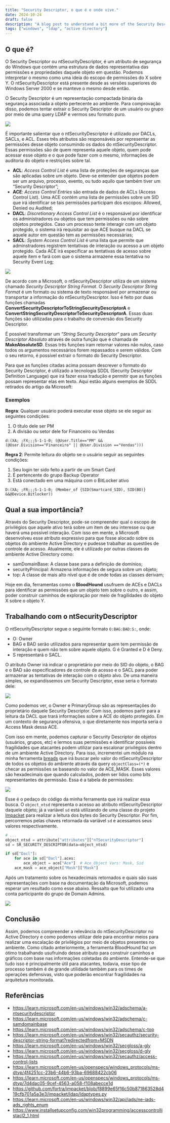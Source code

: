 ```yaml
---
title: "Security Descriptor, o que é e onde vive."
date: 2024-10-24
draft: false
description: "A blog post to understand a bit more of the Security Descriptor feature"
tags: ["windows", "ldap", "active directory"]
---
```


## O que é?
O Security Descriptor ou ntSecurityDescriptor, é um atributo de segurança do Windows que contém uma estrutura de dados representativa das permissões e propriedades daquele objeto em questão. Podemos interpretar o mesmo como uma ideia do escopo de permissões do X sobre Y. O ntSecurityDescriptor está presente desde as versões superiores do Windows Server 2000 e se manteve o mesmo desde então.

O Security Descriptor é um representação compactada binária da segurança associada a objeto pertecente ao ambiente. Para comprovação disso, podemos tentar extrair o Security Descriptor de um usuário ou grupo por meio de uma query LDAP e vermos seu formato puro.

<img src="img/image1.jpg">

É importante salientar que o ntSecurityDescriptor é utilizado por DACLs, SACLs, e ACL. Esses três atributos são responsáveis por representar as permissões desse objeto consumindo os dados do ntSecurityDescriptor. Essas permissões são de quem representa aquele objeto, quem pode acessar esse objeto e o que pode fazer com o mesmo, informações de auditoria do objeto e restrições sobre tal.

- **ACL**: *Access Control List* é uma lista de proteções de seguranças que são aplicadas sobre um objeto. Deve-se entender que objetos podem ser um arquivo, processo, evento, ou tudo aquilo que também tiver um “Security Descriptor”;
- **ACE**: *Access Control Entries* são entrada de dados de ACLs (Access Control List). Uma ACE contém uma lista de permissões sobre um SID que irá identificar se tais permissões participam dos escopos: Allowed, Denied ou Audited;
- **DACL**: *Discretionary Access Control List* é o responsável por identificar os administradores ou objetos que tem permissões ou não sobre objetos protegidos. Caso um processo tente interagir com um objeto protegido, o sistema irá requisitar ao que ACE busque na DACL se aquele autor em questão tem as permissões necessárias;
- **SACL**: *System Access Control List* é uma lista que permite que adminstradores registrem tentativas de interação ou acesso a um objeto protegido. Cada ACE irá especificar as tentativas de acesso sobre aquele item e fará com que o sistema armazene essa tentativa no Security Event Log;

<img src="img/image2.jpg">

De acordo com a Microsoft, o ntSecurityDescriptor utiliza de um sistema chamado *Security Descriptor String Format*. O *Security Descriptor String Format* é um formato ou sistema de texto responsável por armazenar ou transportar a informação do ntSecurityDescriptor. Isso é feito por duas funções chamadas **ConvertSecurityDescriptorToStringSecurityDescriptorA** e **ConvertStringSecurityDescriptorToSecurityDescriptorA**. Essas duas funções são utilizadas para o trabalho de conversão dos Security Descriptor.

É possível transformar um *“String Security Descriptor*“ para um *Security Descriptor Absoluto* através de outra função que é chamada de **MakeAbsoluteSD**. Essas três funções iram retornar valores não nulos, caso todos os argumentos necessários forem repassados e serem válidos. Com o seu retorno, é possível extrair o formato do Security Descriptor.

Para que as funções citadas acima possam descrever o formato do Security Descriptor, é utilizado a tecnologia SDDL (Security Descriptor Definition Language) que irá fazer essa tradução e permitir que as funções possam representar elas em texto. Aqui estão alguns exemplos de SDDL retirados do artigo da Microsoft:

### Exemplos

**Regra**: Qualquer usuário poderá executar esse objeto se ele seguir as seguintes condições:
1. O título dele ser PM
2. A divisão ou setor dele for Financeiro ou Vendas
````
d:(XA; ;FX;;;S-1-1-0; (@User.Title=="PM" && (@User.Division=="Financeiro" || @User.Division =="Vendas")))
````

**Regra 2**: Permite leitura do objeto se o usuário seguir as seguintes condições:
1. Seu login ter sido feito a partir de um Smart Card
2. É pertencente do grupo Backup Operator
3. Está conectado em uma máquina com o BitLocker ativo
````
D:(XA; ;FR;;;S-1-1-0; (Member_of {SID(Smartcard_SID), SID(BO)} &&@Device.Bitlocker))
````

## Qual a sua importância?
Através do Security Descriptor, pode-se compreender qual o escopo de privilégios que aquele ativo terá sobre um item de seu interesse ou que haverá uma possível interação. Com isso em mente, a Microsoft desenvolveu esse atributo expressivo para que fosse alocado sobre os objetos do ambiente Active Directory e pudesse trabalhar as questões de controle de acesso. Atualmente, ele é utilizado por outras classes do ambiente Active Directory como:

- samDomainBase: A classe base para a definição de domínios;
- securityPrincipal: Armazena informações de segura sobre um objeto;
- top: A classe de mais alto nível que é de onde todas as classes derivam;

Hoje em dia, ferramentas como o **BloodHound** usufruem de ACEs e DACLs para identificar as permissões que um objeto tem sobre o outro, e assim, poder construir caminhos de exploração por meio de fragilidades do objeto X sobre o objeto Y.

## Trabalhando com o ntSecurityDescriptor
O ntSecurityDescriptor segue o seguinte formato `O:BAG:BAD:S:`, onde:

- O: Owner
- BAG e BAD serão utilizados para representar quem tem permissão de interação e quem não tem sobre aquele objeto. G é Granted e D é Deny.
- S representará o SACL.

O atributo Owner irá indicar o proprietário por meio do SID do objeto, o BAG e o BAD são especificadores de controle de acesso e o SACL para poder armazenar as tentativas de interação com o objeto alvo. De uma maneira simples, se expandíssemos um Security Descriptor, esse seria o formato dele:

<img src="img/image3.jpg">

Como podemos ver, o Owner e PrimaryGroup são as representações do proprietário daquele Security Descriptor. Com isso, podemos partir para a leitura da DACL que trará informações sobre a ACE do objeto protegido. Em um contexto de segurança ofensiva, o que diretamente nos importa seria o Access Mask dessa ACE.

Com isso em mente, podemos capturar o Security Descriptor de objetos (usuários, grupos, etc) e lermos suas permissões e identificar possíveis fragilidades que atacantes podem utilizar para escalonar privilégios dentro de um ambiente Active Directory. Para isso, incrementei um módulo na minha ferramenta [breads](https://github.com/oppsec/breads) que irá buscar pelo valor do ntSecurityDescriptor de todos os objetos do ambiente através da query `objectClass=(*)` e checar as permissões se baseando no valor de ACE_MASK. Esses valores são hexadecimais que quando calculados, podem ser lidos como bits representantes de permissão. Essa é a tabela de permissões:

<img src="img/image4.jpg">

Esse é o pedaço do código da minha ferramenta que irá realizar essa busca. O `object_ntsd` representa o acesso ao atributo ntSecurityDescriptor daquele objeto; já a variável `sd` está utilizando de uma classe do projeto [Impacket](https://github.com/fortra/impacket) para realizar a leitura dos bytes do Security Descriptor. Por fim, percorremos pelas chaves retornada da variável `sd` e acessamos seus valores respectivamente.

```python
# ...
object_ntsd = attribute["attributes"]["nTSecurityDescriptor"]
sd = SR_SECURITY_DESCRIPTOR(data=object_ntsd)

if sd["Dacl"]:
	for ace in sd["Dacl"].aces:
		ace_object = ace["Ace"]  # Ace_Object Vars: Mask, Sid
    ace_mask = ace_object["Mask"]["Mask"]
```

Após um tratamento sobre os hexadecimais retornados e quais são suas representações com base na documentação da Microsoft, podemos esperar um resultado como esse abaixo. Ressalto que foi utilizado uma conta participante do grupo de Domain Admins.

<img src="img/image5.jpg">

## Conclusão
Assim, podemos compreender a relevância do ntSecurityDescriptor no Active Directory e como podemos utilizar dele para encontrar meios para realizar uma escalação de privilégios por meio de objetos presentes no ambiente.  Como citado anteriormente, a ferramenta BloodHound faz um ótimo trabalhando usufruindo desse atributo para construir caminhos e gráficos com base nas informações coletadas do ambiente. Entende-se que tudo isso é principalmente útil para atacantes, todavia, esse tipo de processo também é de grande utilidade também para os times de operações defensivas, visto que poderão encontrar fragilidades na arquitetura monitorada.

## Referências
- https://learn.microsoft.com/en-us/windows/win32/adschema/a-ntsecuritydescriptor
- https://learn.microsoft.com/en-us/windows/win32/adschema/c-samdomainbase
- https://learn.microsoft.com/en-us/windows/win32/adschema/c-top
- https://learn.microsoft.com/en-us/windows/win32/secauthz/security-descriptor-string-format?redirectedfrom=MSDN
- https://learn.microsoft.com/en-us/windows/win32/secgloss/a-gly
- https://learn.microsoft.com/en-us/windows/win32/secgloss/d-gly
- https://learn.microsoft.com/en-us/windows/win32/secauthz/access-control-lists
- https://learn.microsoft.com/en-us/openspecs/windows_protocols/ms-dtyp/4f4251cc-23b6-44b6-93ba-69688422cb06
- https://learn.microsoft.com/en-us/openspecs/windows_protocols/ms-dtyp/7d4dac05-9cef-4563-a058-f108abecce1d
- https://github.com/fortra/impacket/blob/f8899e65f16c50b871863528d419cfb701a5a3e3/impacket/ldap/ldaptypes.py
- https://learn.microsoft.com/en-us/windows/win32/api/iads/ne-iads-ads_rights_enum
- https://www.installsetupconfig.com/win32programming/accesscontrollistacl2_1.html